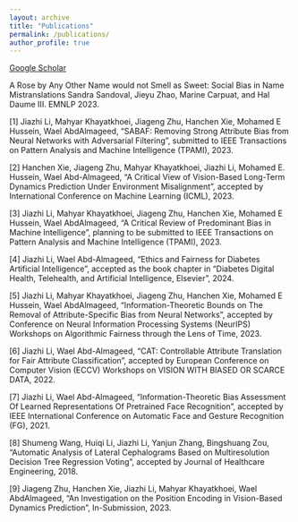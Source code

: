 ```yaml
---
layout: archive
title: "Publications"
permalink: /publications/
author_profile: true
---
```


<!-- {% if author.googlescholar %}
  You can also find my articles on <u><a href="{{author.googlescholar}}">my Google Scholar profile</a>.</u>
{% endif %}

{% include base_path %}

{% for post in site.publications reversed %}
  {% include archive-single.html %}
{% endfor %} -->


[Google Scholar](https://scholar.google.com/citations?user=lNs776QAAAAJ&hl=en)

A Rose by Any Other Name would not Smell as Sweet: Social Bias in Name Mistranslations
Sandra Sandoval, Jieyu Zhao, Marine Carpuat, and Hal Daume III. EMNLP 2023.

[1] Jiazhi Li, Mahyar Khayatkhoei, Jiageng Zhu, Hanchen Xie, Mohamed E Hussein, Wael AbdAlmageed, “SABAF: Removing Strong Attribute Bias from Neural Networks with Adversarial Filtering”, submitted to IEEE Transactions on Pattern Analysis and Machine Intelligence (TPAMI), 2023.

[2] Hanchen Xie, Jiageng Zhu, Mahyar Khayatkhoei, Jiazhi Li, Mohamed E. Hussein, Wael Abd-Almageed, “A Critical View of Vision-Based Long-Term Dynamics Prediction Under Environment Misalignment”, accepted by International Conference on Machine Learning (ICML), 2023.

[3] Jiazhi Li, Mahyar Khayatkhoei, Jiageng Zhu, Hanchen Xie, Mohamed E Hussein, Wael AbdAlmageed, “A Critical Review of Predominant Bias in Machine Intelligence”, planning to be submitted to IEEE Transactions on Pattern Analysis and Machine Intelligence (TPAMI), 2023.

[4] Jiazhi Li, Wael Abd-Almageed, “Ethics and Fairness for Diabetes Artificial Intelligence”, accepted as the book chapter in “Diabetes Digital Health, Telehealth, and Artificial Intelligence, Elsevier”, 2024.

[5] Jiazhi Li, Mahyar Khayatkhoei, Jiageng Zhu, Hanchen Xie, Mohamed E Hussein, Wael AbdAlmageed, “Information-Theoretic Bounds on The Removal of Attribute-Specific Bias from Neural Networks”, accepted by Conference on Neural Information Processing Systems (NeurIPS) Workshops on Algorithmic Fairness through the Lens of Time, 2023.

[6] Jiazhi Li, Wael Abd-Almageed, “CAT: Controllable Attribute Translation for Fair Attribute Classification”, accepted by European Conference on Computer Vision (ECCV) Workshops on VISION WITH BIASED OR SCARCE DATA, 2022.

[7] Jiazhi Li, Wael Abd-Almageed, “Information-Theoretic Bias Assessment Of Learned Representations Of Pretrained Face Recognition”, accepted by IEEE International Conference on Automatic Face and Gesture Recognition (FG), 2021.

[8] Shumeng Wang, Huiqi Li, Jiazhi Li, Yanjun Zhang, Bingshuang Zou, “Automatic Analysis of Lateral Cephalograms Based on Multiresolution Decision Tree Regression Voting”, accepted by Journal of Healthcare Engineering, 2018.

[9] Jiageng Zhu, Hanchen Xie, Jiazhi Li, Mahyar Khayatkhoei, Wael AbdAlmageed, “An Investigation on the Position Encoding in Vision-Based Dynamics Prediction”, In-Submission, 2023.